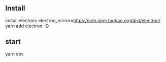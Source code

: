 ## Install
install electron: electron_mirror=https://cdn.npm.taobao.org/dist/electron/ yarn add electron -D
## start
yarn dev